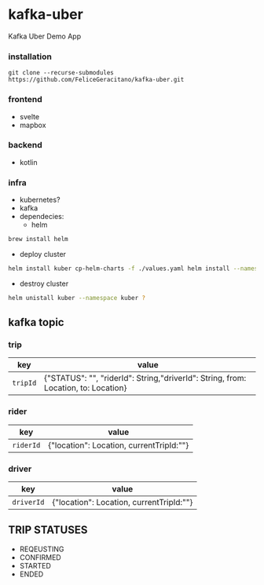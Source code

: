 # kafka-uber

Kafka Uber Demo App

### installation

```
git clone --recurse-submodules https://github.com/FeliceGeracitano/kafka-uber.git
```

### frontend

- svelte
- mapbox

### backend

- kotlin

### infra

- kubernetes?
- kafka
- dependecies:
  - helm

```bash
brew install helm
```

- deploy cluster

```bash
helm install kuber cp-helm-charts -f ./values.yaml helm install --namespace kuber
```

- destroy cluster

```bash
helm unistall kuber --namespace kuber ?
```

## kafka topic

### trip

| key      | value                                                                              |
| -------- | ---------------------------------------------------------------------------------- |
| `tripId` | {"STATUS": "", "riderId": String,"driverId": String, from: Location, to: Location} |

### rider

| key       | value                                    |
| --------- | ---------------------------------------- |
| `riderId` | {"location": Location, currentTripId:""} |

### driver

| key        | value                                    |
| ---------- | ---------------------------------------- |
| `driverId` | {"location": Location, currentTripId:""} |

## TRIP STATUSES

- REQEUSTING
- CONFIRMED
- STARTED
- ENDED
